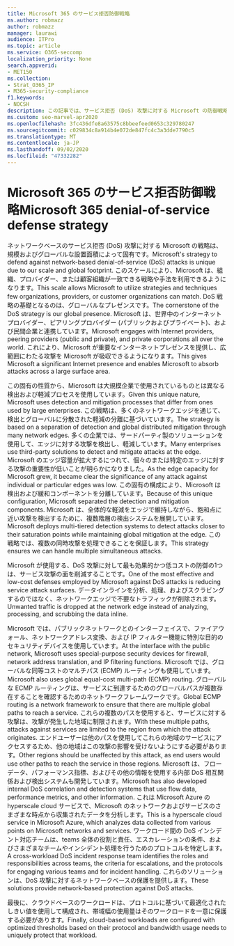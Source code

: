 ```yaml
---
title: Microsoft 365 のサービス拒否防御戦略
ms.author: robmazz
author: robmazz
manager: laurawi
audience: ITPro
ms.topic: article
ms.service: O365-seccomp
localization_priority: None
search.appverid:
- MET150
ms.collection:
- Strat_O365_IP
- M365-security-compliance
f1.keywords:
- NOCSH
description: この記事では、サービス拒否 (DoS) 攻撃に対する Microsoft の防御戦略の概要について説明します。
ms.custom: seo-marvel-apr2020
ms.openlocfilehash: 3fc436dfe8a63575c8bbeefeed0653c329780247
ms.sourcegitcommit: c029834c8a914b4e072de847fc4c3a3dde7790c5
ms.translationtype: MT
ms.contentlocale: ja-JP
ms.lasthandoff: 09/02/2020
ms.locfileid: "47332282"
---
```

# <a name="microsoft-365-denial-of-service-defense-strategy"></a><span data-ttu-id="4343a-103">Microsoft 365 のサービス拒否防御戦略</span><span class="sxs-lookup"><span data-stu-id="4343a-103">Microsoft 365 denial-of-service defense strategy</span></span>

<span data-ttu-id="4343a-104">ネットワークベースのサービス拒否 (DoS) 攻撃に対する Microsoft の戦略は、規模およびグローバルな設置面積によって固有です。</span><span class="sxs-lookup"><span data-stu-id="4343a-104">Microsoft's strategy to defend against network-based denial-of-service (DoS) attacks is unique due to our scale and global footprint.</span></span> <span data-ttu-id="4343a-105">このスケールにより、Microsoft は、組織、プロバイダー、または顧客組織が一致できる戦略や手法を利用できるようになります。</span><span class="sxs-lookup"><span data-stu-id="4343a-105">This scale allows Microsoft to utilize strategies and techniques few organizations, providers, or customer organizations can match.</span></span> <span data-ttu-id="4343a-106">DoS 戦略の基礎となるのは、グローバルなプレゼンスです。</span><span class="sxs-lookup"><span data-stu-id="4343a-106">The cornerstone of the DoS strategy is our global presence.</span></span> <span data-ttu-id="4343a-107">Microsoft は、世界中のインターネットプロバイダー、ピアリングプロバイダー (パブリックおよびプライベート)、および民間企業と連携しています。</span><span class="sxs-lookup"><span data-stu-id="4343a-107">Microsoft engages with Internet providers, peering providers (public and private), and private corporations all over the world.</span></span> <span data-ttu-id="4343a-108">これにより、Microsoft が重要なインターネットプレゼンスを提供し、広範囲にわたる攻撃を Microsoft が吸収できるようになります。</span><span class="sxs-lookup"><span data-stu-id="4343a-108">This gives Microsoft a significant Internet presence and enables Microsoft to absorb attacks across a large surface area.</span></span>

<span data-ttu-id="4343a-109">この固有の性質から、Microsoft は大規模企業で使用されているものとは異なる検出および軽減プロセスを使用しています。</span><span class="sxs-lookup"><span data-stu-id="4343a-109">Given this unique nature, Microsoft uses detection and mitigation processes that differ from ones used by large enterprises.</span></span> <span data-ttu-id="4343a-110">この戦略は、多くのネットワークエッジを通じて、検出とグローバルに分散された軽減の分離に基づいています。</span><span class="sxs-lookup"><span data-stu-id="4343a-110">The strategy is based on a separation of detection and global distributed mitigation through many network edges.</span></span> <span data-ttu-id="4343a-111">多くの企業では、サードパーティ製のソリューションを使用して、エッジに対する攻撃を検出し、軽減しています。</span><span class="sxs-lookup"><span data-stu-id="4343a-111">Many enterprises use third-party solutions to detect and mitigate attacks at the edge.</span></span> <span data-ttu-id="4343a-112">Microsoft のエッジ容量が拡大するにつれて、個々のまたは特定のエッジに対する攻撃の重要性が低いことが明らかになりました。</span><span class="sxs-lookup"><span data-stu-id="4343a-112">As the edge capacity for Microsoft grew, it became clear the significance of any attack against individual or particular edges was low.</span></span> <span data-ttu-id="4343a-113">この固有の構成により、Microsoft は検出および緩和コンポーネントを分離しています。</span><span class="sxs-lookup"><span data-stu-id="4343a-113">Because of this unique configuration, Microsoft separated the detection and mitigation components.</span></span> <span data-ttu-id="4343a-114">Microsoft は、全体的な軽減をエッジで維持しながら、飽和点に近い攻撃を検出するために、複数階層の検出システムを展開しています。</span><span class="sxs-lookup"><span data-stu-id="4343a-114">Microsoft deploys multi-tiered detection systems to detect attacks closer to their saturation points while maintaining global mitigation at the edge.</span></span> <span data-ttu-id="4343a-115">この戦略では、複数の同時攻撃を処理できることを保証します。</span><span class="sxs-lookup"><span data-stu-id="4343a-115">This strategy ensures we can handle multiple simultaneous attacks.</span></span>

<span data-ttu-id="4343a-116">Microsoft が使用する、DoS 攻撃に対して最も効果的かつ低コストの防御の1つは、サービス攻撃の面を削減することです。</span><span class="sxs-lookup"><span data-stu-id="4343a-116">One of the most effective and low-cost defenses employed by Microsoft against DoS attacks is reducing service attack surfaces.</span></span> <span data-ttu-id="4343a-117">データインラインを分析、処理、およびスクラビングするのではなく、ネットワークエッジで不要なトラフィックが削除されます。</span><span class="sxs-lookup"><span data-stu-id="4343a-117">Unwanted traffic is dropped at the network edge instead of analyzing, processing, and scrubbing the data inline.</span></span>

<span data-ttu-id="4343a-118">Microsoft では、パブリックネットワークとのインターフェイスで、ファイアウォール、ネットワークアドレス変換、および IP フィルター機能に特別な目的のセキュリティデバイスを使用しています。</span><span class="sxs-lookup"><span data-stu-id="4343a-118">At the interface with the public network, Microsoft uses special-purpose security devices for firewall, network address translation, and IP filtering functions.</span></span> <span data-ttu-id="4343a-119">Microsoft では、グローバルな同等コストのマルチパス (ECMP) ルーティングも使用しています。</span><span class="sxs-lookup"><span data-stu-id="4343a-119">Microsoft also uses global equal-cost multi-path (ECMP) routing.</span></span> <span data-ttu-id="4343a-120">グローバルな ECMP ルーティングは、サービスに到達するためのグローバルパスが複数存在することを確認するためのネットワークフレームワークです。</span><span class="sxs-lookup"><span data-stu-id="4343a-120">Global ECMP routing is a network framework to ensure that there are multiple global paths to reach a service.</span></span> <span data-ttu-id="4343a-121">これらの複数のパスを使用すると、サービスに対する攻撃は、攻撃が発生した地域に制限されます。</span><span class="sxs-lookup"><span data-stu-id="4343a-121">With these multiple paths, attacks against services are limited to the region from which the attack originates.</span></span> <span data-ttu-id="4343a-122">エンドユーザーは他のパスを使用してこれらの地域のサービスにアクセスするため、他の地域はこの攻撃の影響を受けないようにする必要があります。</span><span class="sxs-lookup"><span data-stu-id="4343a-122">Other regions should be unaffected by this attack, as end users would use other paths to reach the service in those regions.</span></span> <span data-ttu-id="4343a-123">Microsoft は、フローデータ、パフォーマンス指標、およびその他の情報を使用する内部 DoS 相互関係および検出システムも開発しています。</span><span class="sxs-lookup"><span data-stu-id="4343a-123">Microsoft has also developed internal DoS correlation and detection systems that use flow data, performance metrics, and other information.</span></span> <span data-ttu-id="4343a-124">これは Microsoft Azure の hyperscale cloud サービスで、Microsoft のネットワークおよびサービスのさまざまな時点から収集されたデータを分析します。</span><span class="sxs-lookup"><span data-stu-id="4343a-124">This is a hyperscale cloud service in Microsoft Azure, which analyzes data collected from various points on Microsoft networks and services.</span></span> <span data-ttu-id="4343a-125">ワークロード間の DoS インシデント対応チームは、teams 全体の役割と責任、エスカレーションの条件、およびさまざまなチームやインシデント処理を行うためのプロトコルを特定します。</span><span class="sxs-lookup"><span data-stu-id="4343a-125">A cross-workload DoS incident response team identifies the roles and responsibilities across teams, the criteria for escalations, and the protocols for engaging various teams and for incident handling.</span></span> <span data-ttu-id="4343a-126">これらのソリューションは、DoS 攻撃に対するネットワークベースの保護を提供します。</span><span class="sxs-lookup"><span data-stu-id="4343a-126">These solutions provide network-based protection against DoS attacks.</span></span>

<span data-ttu-id="4343a-127">最後に、クラウドベースのワークロードは、プロトコルに基づいて最適化されたしきい値を使用して構成され、帯域幅の使用量はそのワークロードを一意に保護する必要があります。</span><span class="sxs-lookup"><span data-stu-id="4343a-127">Finally, cloud-based workloads are configured with optimized thresholds based on their protocol and bandwidth usage needs to uniquely protect that workload.</span></span>
